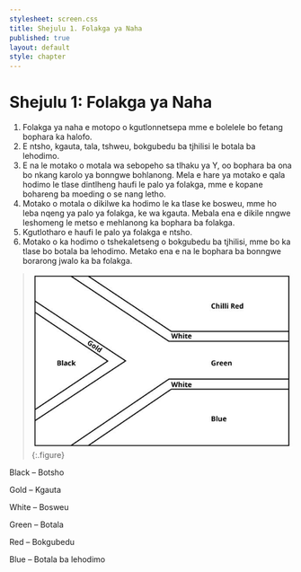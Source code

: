 ```yaml
---
stylesheet: screen.css
title: Shejulu 1. Folakga ya Naha
published: true
layout: default
style: chapter
---
```


# Shejulu 1: Folakga ya Naha

1.	Folakga ya naha e motopo o kgutlonnetsepa mme e bolelele bo fetang bophara ka halofo.
2.	E ntsho, kgauta, tala, tshweu, bokgubedu ba tjhilisi le botala ba lehodimo.
3.	E na le motako o motala wa sebopeho sa tlhaku ya Y, oo bophara ba ona bo nkang karolo ya bonngwe bohlanong. Mela e hare ya motako e qala hodimo le tlase dintlheng haufi le palo ya folakga, mme e kopane bohareng ba moeding o se nang letho.
4.	Motako o motala o dikilwe ka hodimo le ka tlase ke bosweu, mme ho leba nqeng ya palo ya folakga, ke wa kgauta. Mebala ena e dikile nngwe leshomeng le metso e mehlanong ka bophara ba folakga.
5.	Kgutlotharo e haufi le palo ya folakga e ntsho.
6.	Motako o ka hodimo o tshekaletseng o bokgubedu ba tjhilisi, mme bo ka tlase bo botala ba lehodimo. Metako ena e na le bophara ba bonngwe borarong jwalo ka ba folakga.

> ![](images/south-african-flag-diagram-en.jpg)
{:.figure}

Black – Botsho

Gold – Kgauta

White – Bosweu

Green – Botala

Red – Bokgubedu

Blue – Botala ba lehodimo
